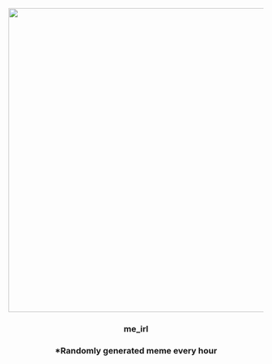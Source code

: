 <p align="center">
        <img src="https://i.redd.it/qggdzny81lm81.png" width="600" height="600">
        </p>
        <h3 align="center">me_irl</h3>
        <h3 align="center">*Randomly generated meme every hour</h3>
    